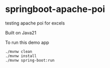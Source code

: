# springboot-apache-poi

testing apache poi for excels

Built on Java21

To run this demo app

```
./mvnw clean
./mvnw install
./mvnw spring-boot:run
```
